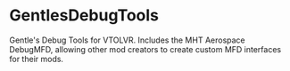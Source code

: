 # GentlesDebugTools
Gentle's Debug Tools for VTOLVR.
Includes the MHT Aerospace DebugMFD, allowing other mod creators to create custom MFD interfaces for their mods.

